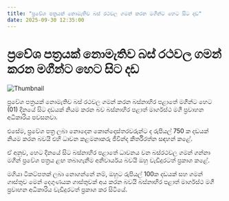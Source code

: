 ```yaml
---
title: "ප්‍රවේශ පත්‍රයක් නොමැතිව බස් රථවල ගමන් කරන මගීන්ට හෙට සිට දඩ"
date: 2025-09-30 12:35:00
---
```


# ප්‍රවේශ පත්‍රයක් නොමැතිව බස් රථවල ගමන් කරන මගීන්ට හෙට සිට දඩ

![Thumbnail](https://helakuru.sgp1.cdn.digitaloceanspaces.com/esana/images/lib/bus-ticket.jpg)

ප්‍රවේශ පත්‍රයක් නොමැතිව බස් රථවල ගමන් කරන බස්නාහිර පළාතේ මගීන්ට හෙට (01) දිනයේ සිට දඩයක් නියම කරන බව බස්නාහිර පළාත් මාර්ගස්ථ මගී ප්‍රවාහන අධිකාරිය පවසනවා.

එසේම, ප්‍රවේශ පත්‍ර ලබා නොදෙන කොන්දොස්තරවරුන්ට ද රුපියල් 750 ක දඩයක් නියම කරන බවයි එහි ධාවන කළමනාකරු ජීවින්ද කීර්තිරත්න සඳහන් කළේ.

ඒ අනුව, හෙට දිනයේ සිට බස්නාහිර පළාතේ ධාවනය වන බස්රථවල ගමන් ගන්නා මගීන් ප්‍රවේශ පත්‍රය ළඟ තබාගැනීම අනිවාර්යය බවයි ඔහු වැඩිදුරටත් ප්‍රකාශ කළේ.

මගියා ටිකට්පතක් ලබා නොගන්නේ නම්, ඔහුට රුපියල් 100ක දඩයක් සහ ගමන් ගාස්තුව මෙන් දෙගුණයක ගාස්තුවක් අය කරන බවයි බස්නාහිර පළාත් මාර්ගස්ථ මගී ප්‍රවාහන අධිකාරිය වැඩිදුරටත් ප්‍රකාශ කර සිටියේ.

